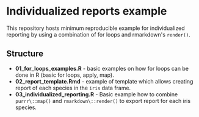# Individualized reports example
This repository hosts minimum reproducible example for individualized reporting by using a combination of for loops and rmarkdown's `render()`.

## Structure

- **01_for_loops_examples.R** - basic examples on how for loops can be done in R (basic for loops, apply, map).
- **02_report_template.Rmd** - example of template which allows creating report of each species in the `iris` data frame.
- **03_individualized_reporting.R** - Basic example how to combine `purrr\::map()` and `rmarkdown\::render()` to export report for each iris species.